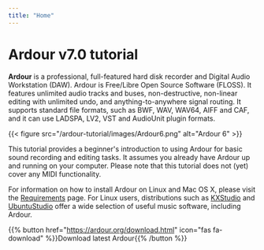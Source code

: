 ```yaml
---
title: "Home"
---
```


# Ardour v7.0 tutorial

**Ardour** is a professional, full-featured hard disk recorder and Digital Audio 
Workstation (DAW). Ardour is Free/Libre Open Source Software (FLOSS). It
features unlimited audio tracks and buses, non-destructive, non-linear
editing with unlimited undo, and anything-to-anywhere signal routing. It
supports standard file formats, such as BWF, WAV, WAV64, AIFF and CAF,
and it can use LADSPA, LV2, VST and AudioUnit plugin formats.

{{< figure src="/ardour-tutorial/images/Ardour6.png" alt="Ardour 6" >}}

This tutorial provides a beginner's introduction to using Ardour for basic sound 
recording and editing tasks. It assumes you already have Ardour up and running
on your computer. Please note that this tutorial does not (yet) cover any MIDI
functionality.

For information on how to install Ardour on Linux and Mac OS X, please visit the
[Requirements](https://ardour.org/requirements.html) page. For Linux users, 
distributions such as [KXStudio](http://kxstudio.sourceforge.net/)
and [UbuntuStudio](http://ubuntustudio.org/) offer a wide selection of useful
music software, including Ardour.

{{% button href="https://ardour.org/download.html" icon="fas fa-download" %}}Download latest Ardour{{% /button %}}
